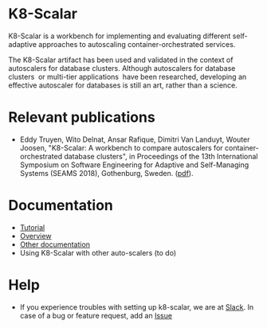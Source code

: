 # K8-Scalar
K8-Scalar is a workbench for implementing and evaluating different self-adaptive
approaches to autoscaling container-orchestrated services. 

The K8-Scalar artifact has been used and validated in the context of
autoscalers for database clusters. Although autoscalers for database
clusters  or multi-tier applications  have been researched, developing
an effective autoscaler for databases is still an art, rather than a
science. 

# Relevant publications

  * Eddy Truyen, Wito Delnat, Ansar Rafique, Dimitri Van Landuyt, Wouter Joosen, "K8-Scalar: A workbench to compare autoscalers for
container-orchestrated database clusters", in Proceedings of the 13th International Symposium on Software Engineering for Adaptive and Self-Managing Systems (SEAMS 2018), Gothenburg, Sweden. ([pdf](./docs/seams2018_CR.pdf)).

# Documentation

* [Tutorial](./docs/tutorial.md)
* [Overview](./docs/overview.md)
* [Other documentation](./docs/index.md)
* Using K8-Scalar with other auto-scalers (to do)

# Help
* If you experience troubles with setting up k8-scalar, we are at [Slack](https://k8-scalar.slack.com). In case of a bug or feature request, add an [Issue](https://github.com/k8-scalar/k8-scalar/issues)
